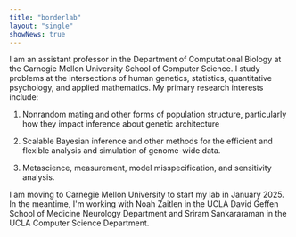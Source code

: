 ```yaml
---
title: "borderlab"
layout: "single"
showNews: true
---
```


<!-- {{< figure class="avatar" src="/images/headsqsm.jpg" alt="haunting image of my face">}} -->

I am an assistant professor in the Department of Computational Biology at the Carnegie Mellon University School of Computer Science. I study problems at the intersections of human genetics, statistics, quantitative psychology, and applied mathematics. My primary research interests include:

1. Nonrandom mating and other forms of population structure, particularly how they impact inference about genetic architecture

2. Scalable Bayesian inference and other methods for the efficient and flexible analysis and simulation of genome-wide data.

3. Metascience, measurement, model misspecification, and sensitivity analysis. 

I am moving to Carnegie Mellon University to start my lab in January 2025. In the meantime, I'm working with Noah Zaitlen in the UCLA David Geffen School of Medicine Neurology Department and Sriram Sankararaman in the UCLA Computer Science Department.

